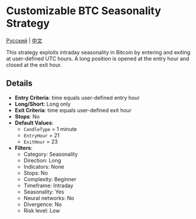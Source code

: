 # Customizable BTC Seasonality Strategy
[Русский](README_ru.md) | [中文](README_cn.md)

This strategy exploits intraday seasonality in Bitcoin by entering and exiting at user-defined UTC hours.
A long position is opened at the entry hour and closed at the exit hour.

## Details

- **Entry Criteria**: time equals user-defined entry hour
- **Long/Short**: Long only
- **Exit Criteria**: time equals user-defined exit hour
- **Stops**: No
- **Default Values**:
  - `CandleType` = 1 minute
  - `EntryHour` = 21
  - `ExitHour` = 23
- **Filters**:
  - Category: Seasonality
  - Direction: Long
  - Indicators: None
  - Stops: No
  - Complexity: Beginner
  - Timeframe: Intraday
  - Seasonality: Yes
  - Neural networks: No
  - Divergence: No
  - Risk level: Low
